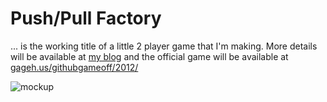 # Push/Pull Factory
... is the working title of a little 2 player game that I'm making. More details will be available at [my blog](http://blog.gageh.us/?tag=github-gameoff) and the official game will be available at [gageh.us/githubgameoff/2012/](http://gageh.us/githubgameoff/2012/)

![mockup](http://blog.gageh.us/wp-content/uploads/2012/10/20121026_134936-1024x768.jpg)